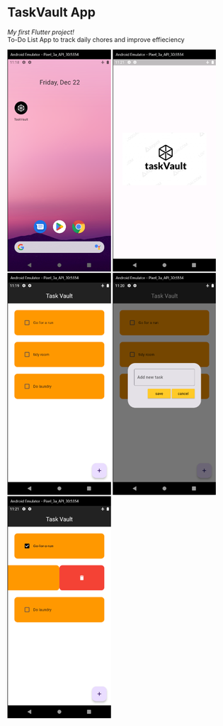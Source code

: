 # TaskVault App

<i>My first Flutter project!</i><br>
To-Do List App to track daily chores and improve effieciency

<div style="align-items: center;">
    <img src="screen_shots/Menu%20view.png" height="500" style="margin-left: 200">
    <img src="screen_shots/splash%20screen.png" height="500" style="margin-left: 200"><br>
    <img src="screen_shots/App%20view.png" height="500" style="margin-left: 200">
    <img src="screen_shots/add%20new%20task.png" height="500" style="margin-left: 200"><br>
    <img src="screen_shots/deletenote.png" height="500" style="margin-left: 200">
</div>


